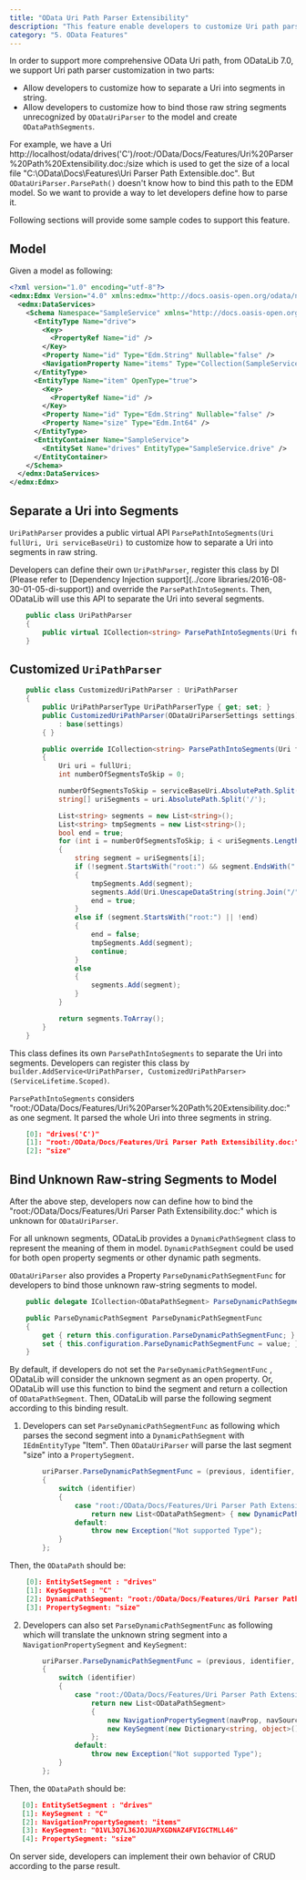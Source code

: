 ```yaml
---
title: "OData Uri Path Parser Extensibility"
description: "This feature enable developers to customize Uri path parser"
category: "5. OData Features"
---
```


In order to support more comprehensive OData Uri path, from ODataLib 7.0, we support Uri path parser customization in two parts:

-   Allow developers to customize how to separate a Uri into segments in string.
-   Allow developers to customize how to bind those raw string segments unrecognized by `ODataUriParser` to the model and create `ODataPathSegments`.

For example, we have a Uri http://localhost/odata/drives('C')/root:/OData/Docs/Features/Uri%20Parser%20Path%20Extensibility.doc:/size which is used to get the size of a local file "C:\OData\Docs\Features\Uri Parser Path Extensible.doc". But `ODataUriParser.ParsePath()` doesn't know how to bind this path to the EDM model. So we want to provide a way to let developers define how to parse it.

Following sections will provide some sample codes to support this feature.

## Model

Given a model as following:

```xml
<?xml version="1.0" encoding="utf-8"?>
<edmx:Edmx Version="4.0" xmlns:edmx="http://docs.oasis-open.org/odata/ns/edmx">
  <edmx:DataServices>
    <Schema Namespace="SampleService" xmlns="http://docs.oasis-open.org/odata/ns/edm">
      <EntityType Name="drive">
        <Key>
          <PropertyRef Name="id" />
        </Key>
        <Property Name="id" Type="Edm.String" Nullable="false" />
        <NavigationProperty Name="items" Type="Collection(SampleService.item)" ContainsTarget="true" />
      </EntityType>
      <EntityType Name="item" OpenType="true">
        <Key>
          <PropertyRef Name="id" />
        </Key>
        <Property Name="id" Type="Edm.String" Nullable="false" />
        <Property Name="size" Type="Edm.Int64" />
      </EntityType>
      <EntityContainer Name="SampleService">
        <EntitySet Name="drives" EntityType="SampleService.drive" />
      </EntityContainer>
    </Schema>
  </edmx:DataServices>
</edmx:Edmx>
```

## Separate a Uri into Segments

`UriPathParser` provides a public virtual API `ParsePathIntoSegments(Uri fullUri, Uri serviceBaseUri)` to customize how to separate a Uri into segments in raw string.

Developers can define their own `UriPathParser`, register this class by DI (Please refer to  [Dependency Injection support](../core libraries/2016-08-30-01-05-di-support)) and override the `ParsePathIntoSegments`. Then, ODataLib will use this API to separate the Uri into several segments.

```c#
    public class UriPathParser
    {
        public virtual ICollection<string> ParsePathIntoSegments(Uri fullUri, Uri serviceBaseUri)
    }
```

## Customized `UriPathParser`

```c# 
    public class CustomizedUriPathParser : UriPathParser
    {
        public UriPathParserType UriPathParserType { get; set; }
        public CustomizedUriPathParser(ODataUriParserSettings settings)
            : base(settings)
        { }

        public override ICollection<string> ParsePathIntoSegments(Uri fullUri, Uri serviceBaseUri)
        {
            Uri uri = fullUri;
            int numberOfSegmentsToSkip = 0;

            numberOfSegmentsToSkip = serviceBaseUri.AbsolutePath.Split('/').Length - 1;
            string[] uriSegments = uri.AbsolutePath.Split('/');

            List<string> segments = new List<string>();
            List<string> tmpSegments = new List<string>();
            bool end = true;
            for (int i = numberOfSegmentsToSkip; i < uriSegments.Length; i++)
            {
                string segment = uriSegments[i];
                if (!segment.StartsWith("root:") && segment.EndsWith(":"))
                {
                    tmpSegments.Add(segment);
                    segments.Add(Uri.UnescapeDataString(string.Join("/", tmpSegments)));
                    end = true;
                }
                else if (segment.StartsWith("root:") || !end)
                {
                    end = false;
                    tmpSegments.Add(segment);
                    continue;
                }
                else
                {
                    segments.Add(segment);
                }
            }

            return segments.ToArray();
        }
    }
```

This class defines its own `ParsePathIntoSegments` to separate the Uri into segments. Developers can register this class by `builder.AddService<UriPathParser, CustomizedUriPathParser>(ServiceLifetime.Scoped)`. 

`ParsePathIntoSegments` considers "root:/OData/Docs/Features/Uri%20Parser%20Path%20Extensibility.doc:" as one segment. It parsed the whole Uri into three segments in string.

```json
    [0]: "drives('C')"
    [1]: "root:/OData/Docs/Features/Uri Parser Path Extensibility.doc:"
    [2]: "size"
```

## Bind Unknown Raw-string Segments to Model

After the above step, developers now can define how to bind the  "root:/OData/Docs/Features/Uri Parser Path Extensibility.doc:" which is unknown for `ODataUriParser`.

For all unknown segments, ODataLib provides a `DynamicPathSegment` class to represent the meaning of them in model. `DynamicPathSegment` could be used for both open property segments or other dynamic path segments.

`ODataUriParser` also provides a Property `ParseDynamicPathSegmentFunc` for developers to bind those unknown raw-string segments to model.

```c#
    public delegate ICollection<ODataPathSegment> ParseDynamicPathSegment(ODataPathSegment previous, string identifier, string parenthesisExpression);

    public ParseDynamicPathSegment ParseDynamicPathSegmentFunc
    {
        get { return this.configuration.ParseDynamicPathSegmentFunc; }
        set { this.configuration.ParseDynamicPathSegmentFunc = value; }
    }
```

By default, if developers do not set the `ParseDynamicPathSegmentFunc` , ODataLib will consider the unknown segment as an open property. Or, ODataLib will use this function to bind the segment and return a collection of `ODataPathSegment`. Then, ODataLib will parse the following segment according to this binding result.

1. Developers can set `ParseDynamicPathSegmentFunc` as following which parses the second segment into a `DynamicPathSegment` with `IEdmEntityType` "Item". Then `ODataUriParser` will parse the last segment "size" into a `PropertySegment`.

```c#
	    uriParser.ParseDynamicPathSegmentFunc = (previous, identifier, parenthesisExpression) =>
	    {
	        switch (identifier)
	        {
	            case "root:/OData/Docs/Features/Uri Parser Path Extensibility.doc:":
	                return new List<ODataPathSegment> { new DynamicPathSegment(identifier, itemType, true) };
	            default:
	                throw new Exception("Not supported Type");
	        }
	    };
```

Then, the `ODataPath` should be:

```json
    [0]: EntitySetSegment : "drives"
    [1]: KeySegment : "C"
    [2]: DynamicPathSegment: "root:/OData/Docs/Features/Uri Parser Path Extensibility.doc:"
    [3]: PropertySegment: "size"
```

2. Developers can also set `ParseDynamicPathSegmentFunc` as following which will translate the unknown string segment into a `NavigationPropertySegment` and `KeySegment`:

```c#
	    uriParser.ParseDynamicPathSegmentFunc = (previous, identifier, parenthesisExpression) =>
	    {
	        switch (identifier)
	        {
	            case "root:/OData/Docs/Features/Uri Parser Path Extensibility.doc":
	                return new List<ODataPathSegment>
	                {
	                    new NavigationPropertySegment(navProp, navSource);,
	                    new KeySegment(new Dictionary<string, object>() { { "id", "01VL3Q7L36JOJUAPXGDNAZ4FVIGCTMLL46" } }, itemType, navSource);
	                };
	            default:
	                throw new Exception("Not supported Type");
	        }
	    };
```

Then, the `ODataPath` should be:

```json
   [0]: EntitySetSegment : "drives"
   [1]: KeySegment : "C"
   [2]: NavigationPropertySegment: "items"
   [3]: KeySegment: "01VL3Q7L36JOJUAPXGDNAZ4FVIGCTMLL46"
   [4]: PropertySegment: "size"
```

On server side, developers can implement their own behavior of CRUD according to the parse result.

